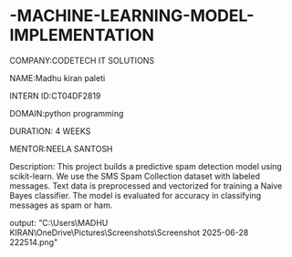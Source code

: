 # -MACHINE-LEARNING-MODEL-IMPLEMENTATION

COMPANY:CODETECH IT SOLUTIONS

NAME:Madhu kiran paleti

INTERN ID:CT04DF2819

DOMAIN:python programming

DURATION: 4 WEEKS

MENTOR:NEELA SANTOSH


Description:
      This project builds a predictive spam detection model using scikit-learn.
We use the SMS Spam Collection dataset with labeled messages.
Text data is preprocessed and vectorized for training a Naive Bayes classifier.
The model is evaluated for accuracy in classifying messages as spam or ham.

output:
    "C:\Users\MADHU KIRAN\OneDrive\Pictures\Screenshots\Screenshot 2025-06-28 222514.png"
